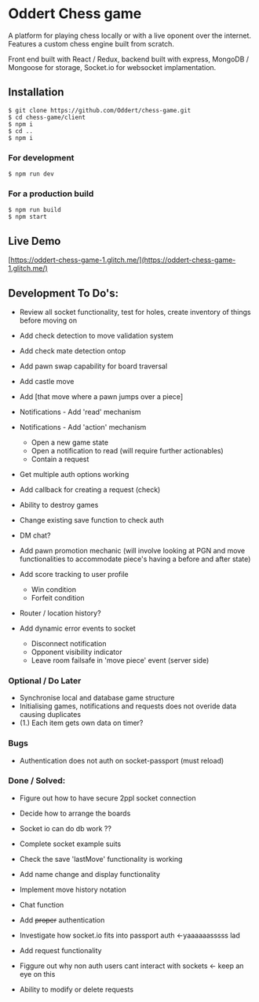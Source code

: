 # Oddert Chess game

A platform for playing chess locally or with a live oponent over the internet. Features a custom chess engine built from scratch.

Front end built with React / Redux, backend built with express, MongoDB / Mongoose for storage, Socket.io for websocket implamentation.

## Installation
```
$ git clone https://github.com/Oddert/chess-game.git
$ cd chess-game/client
$ npm i
$ cd ..
$ npm i
```
### For development
```
$ npm run dev
```
### For a production build
```
$ npm run build
$ npm start
```

## Live Demo
[https://oddert-chess-game-1.glitch.me/](https://oddert-chess-game-1.glitch.me/)

## Development To Do's:
- Review all socket functionality, test for holes, create inventory of things before moving on

- Add check detection to move validation system
- Add check mate detection ontop
- Add pawn swap capability for board traversal
- Add castle move
- Add [that move where a pawn jumps over a piece]

- Notifications - Add 'read' mechanism
- Notifications - Add 'action' mechanism
  * Open a new game state
  * Open a notification to read (will require further actionables)
  * Contain a request

- Get multiple auth options working
- Add callback for creating a request (check)
- Ability to destroy games
- Change existing save function to check auth

- DM chat?

- Add pawn promotion mechanic (will involve looking at PGN and move functionalities to accommodate piece's having a before and after state)

- Add score tracking to user profile
  * Win condition
  * Forfeit condition

- Router / location history?

- Add dynamic error events to socket
  * Disconnect notification
  * Opponent visibility indicator
  * Leave room failsafe in 'move piece' event (server side)

### Optional / Do Later
- Synchronise local and database game structure
- Initialising games, notifications and requests does not overide data causing duplicates
- (1.) Each item gets own data on timer?

### Bugs
- Authentication does not auth on socket-passport (must reload)




### Done / Solved:
- Figure out how to have secure 2ppl socket connection
- Decide how to arrange the boards
- Socket io can do db work ??
- Complete socket example suits
- Check the save 'lastMove' functionality is working
- Add name change and display functionality
- Implement move history notation
- Chat function

- Add ~~proper~~ authentication
- Investigate how socket.io fits into passport auth <-yaaaaaasssss lad
- Add request functionality

- Figgure out why non auth users cant interact with sockets <- keep an eye on this
- Ability to modify or delete requests
